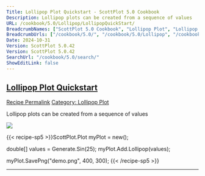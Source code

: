 ```yaml
---
Title: Lollipop Plot Quickstart - ScottPlot 5.0 Cookbook
Description: Lollipop plots can be created from a sequence of values
URL: /cookbook/5.0/Lollipop/LollipopQuickStart/
BreadcrumbNames: ["ScottPlot 5.0 Cookbook", "Lollipop Plot", "Lollipop Plot Quickstart"]
BreadcrumbUrls: ["/cookbook/5.0/", "/cookbook/5.0/Lollipop", "/cookbook/5.0/Lollipop/LollipopQuickStart"]
Date: 2024-10-31
Version: ScottPlot 5.0.42
Version: ScottPlot 5.0.42
SearchUrl: "/cookbook/5.0/search/"
ShowEditLink: false
---
```



<h2 style='border-bottom: 0;'><a href='/cookbook/5.0/Lollipop/LollipopQuickStart'>Lollipop Plot Quickstart</a></h2>

<div class="d-flex mb-2">
<a class="btn btn-sm btn-primary me-1" href="/cookbook/5.0/Lollipop/LollipopQuickStart">Recipe Permalink</a>
<a class="btn btn-sm btn-success me-1" href="/cookbook/5.0/Lollipop">Category: Lollipop Plot</a>
</div>

Lollipop plots can be created from a sequence of values

[![](/cookbook/5.0/images/LollipopQuickStart.png?241031194635)](/cookbook/5.0/images/LollipopQuickStart.png?241031194635)

{{< recipe-sp5 >}}ScottPlot.Plot myPlot = new();

double[] values = Generate.Sin(25);
myPlot.Add.Lollipop(values);

myPlot.SavePng("demo.png", 400, 300);
{{< /recipe-sp5 >}}

<hr class='my-5 invisible'>


